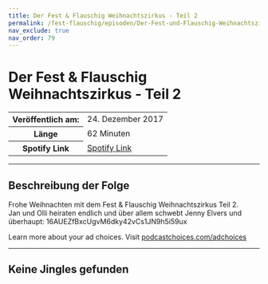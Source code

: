 ```yaml
---
title: Der Fest & Flauschig Weihnachtszirkus - Teil 2
permalink: /fest-flauschig/episoden/Der-Fest-und-Flauschig-Weihnachtszirkus-Teil-2
nav_exclude: true
nav_order: 79
---
```


# Der Fest & Flauschig Weihnachtszirkus - Teil 2
<table class="resp-table dcf-table dcf-table-responsive dcf-table-bordered dcf-table-striped dcf-w-100%">
                    <tbody>
                        <tr>
                            <th scope="row">Veröffentlich am:</th>
                            <td data-label="Veröffentlich am:">24. Dezember 2017</td>
                        </tr>
                        <tr>
                            <th scope="row">Länge </th>
                            <td data-label="Länge ">62 Minuten</td>
                        </tr><tr>
                                <th scope="row">Spotify Link</th>
                                <td data-label="Spotify Link"><a href="https://open.spotify.com/episode/7IRzKdXntGO4Z7A21eU5l8">Spotify Link</a></td>
                            </tr></tbody>
                </table>

***

## Beschreibung der Folge

<div>
Frohe Weihnachten mit dem Fest &amp; Flauschig Weihnachtszirkus Teil 2. <br> Jan und Olli heiraten endlich und über allem schwebt Jenny Elvers und überhaupt: 16AUEZfBxcUgvM6dky42vCs1JN9h5i59ux<p> </p><p>Learn more about your ad choices. Visit <a href="https://podcastchoices.com/adchoices">podcastchoices.com/adchoices</a></p>  
</div>

***

## Keine Jingles gefunden